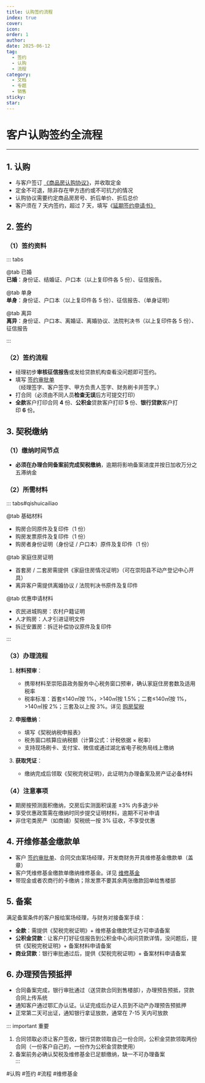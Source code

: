```yaml
---
title: 认购签约流程
index: true
cover: 
icon: 
order: 1
author: 
date: 2025-06-12
tag:
  - 签约
  - 认购
  - 流程
category:
  - 文档
  - 专题
  - 销售
sticky: 
star: 
---
```


# 客户认购签约全流程

___

## 1. 认购

- 与客户签订 [《商品房认购协议》](https://pan.811520.xyz/daoyi/商品房认购协议模板.doc)，并收取定金
- 定金不可退，除非存在甲方违约或不可抗力的情况
- 认购协议需要约定商品房房号、折后单价、折后总价
- 客户须在 7 天内签约，超过 7 天，填写《[延期签约申请书》](https://pan.811520.xyz/daoyi/延期签约申请书.docx)

## 2. 签约

### （1）签约资料

::: tabs

@tab 已婚  
**已婚**：身份证、结婚证、户口本（以上复印件各 5 份）、征信报告。

@tab 单身  
**单身**：身份证、户口本（以上复印件各 5 份）、征信报告、（单身证明）

@tab 离异  
**离异**：身份证、户口本、离婚证、离婚协议、法院判决书（以上复印件各 5 份）、征信报告

:::

### （2）签约流程

- 经理初步**审核征信报告**或发给贷款机构查看没问题即可签约。
- 填写 [签约审批单](https://pan.811520.xyz/daoyi/签约审批单模板.doc)（经理签字、客户签字、甲方负责人签字、财务刷卡并签字。）
- 打合同（必须由不同人员**检查无误**后方可提交打印）
- **全款**客户打印合同 **4** 份、**公积金**贷款客户打印 **5** 份、**银行贷款**客户打印 **6** 份。

## 3. 契税缴纳

### （1）缴纳时间节点

- **必须在办理合同备案前完成契税缴纳**，逾期将影响备案进度并按日加收万分之五滞纳金

### （2）所需材料

::: tabs#qishuicailiao

@tab 基础材料

- 购房合同原件及复印件（1 份）
- 购房发票原件及复印件（1 份）
- 购房者身份证明（身份证 / 户口本）原件及复印件（1 份）

@tab 家庭住房证明

- 首套房 / 二套房需提供《家庭住房情况证明》（可在崇阳县不动产登记中心开具）
- 离异客户需提供离婚协议 / 法院判决书原件及复印件

@tab 优惠申请材料

- 农民进城购房：农村户籍证明
- 人才购房：人才引进证明文件
- 拆迁安置房：拆迁补偿协议原件及复印件

:::

### （3）办理流程

1. **材料预审**：  
	- 携带材料至崇阳县政务服务中心税务窗口预审，确认家庭住房套数及适用税率  
	- 税率标准：首套≤140㎡按 1%，>140㎡按 1.5%；二套≤140㎡按 1%，>140㎡按 2%；三套及以上按 3%。详见 [购房契税](/guide/06-专题报告/购房契税)
		
2. **申报缴纳**：
	- 填写《契税纳税申报表》
	- 税务窗口核算应纳税额（计算公式：计税依据 × 税率）
	- 支持现场刷卡、支付宝、微信或通过湖北省电子税务局线上缴纳
	
3. **获取凭证**：  
	- 缴纳完成后领取《契税完税证明》，此证明为办理备案及房产证必备材料

### （4）注意事项

- 期房按预测面积缴纳，交房后实测面积误差 ±3% 内多退少补
- 享受优惠政策需在缴纳时同步提交证明材料，逾期不可补申请
- 非住宅类房产（如商铺）契税统一按 3% 征收，不享受优惠

## 4. 开维修基金缴款单

- 客户 [签约审批单](https://pan.811520.xyz/daoyi/%E7%AD%BE%E7%BA%A6%E5%AE%A1%E6%89%B9%E5%8D%95%E6%A8%A1%E7%89%88.doc)、合同交由案场经理，开发商财务开具维修基金缴款单（盖章）
- 客户凭维修基金缴款单缴纳维修基金。详见 [维修基金](/guide/06-专题报告/维修基金)
- 带现金或者农商行的卡缴纳；除发票不要其余两张缴款回单给售楼部

## 5. 备案

满足备案条件的客户报给案场经理，与财务对接备案手续：

- **全款**：需提供《契税完税证明》+ 维修基金缴款凭证方可申请备案
- **公积金贷款**：让客户打好征信报告到公积金中心询问贷款详情，没问题后，提供《契税完税证明》+ 备案材料申请备案
- **商业贷款**：银行审批通过后，提供《契税完税证明》+ 备案材料申请备案

## 6. 办理预告预抵押

- 合同备案完成，银行审批通过（送贷款合同到售楼部），办理预告预抵，贷款合同上传系统
- 通知客户通过鄂汇办认证。认证完成后办证人员到不动产办理预告预抵押
- 正常第二天可出证，通知银行拿证放款，通常在 7-15 天内可放款

::: important 重要

1. 合同领取必须让客户签收，银行贷款领取自己一份合同，公积金贷款领取两份合同（一份客户自己的，一份作为公积金贷款使用）
2. 备案前务必确认契税及维修基金已足额缴纳，缺一不可办理备案  
:::

#认购 #签约 #流程 #维修基金
